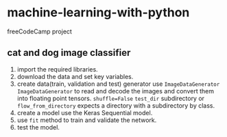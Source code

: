 # machine-learning-with-python
freeCodeCamp project


## cat and dog image classifier
1. import the required libraries.
2. download the data and set key variables.
3. create data(train, validation and test) generator use `ImageDataGenerator`
    `ImageDataGenerator` to read and decode the images and convert them into floating point tensors.
    `shuffle=False`
   `test_dir` subdirectory  or `flow_from_directory` expects a directory with a subdirectory by class. 
5. create a model use the Keras Sequential model.
6. use `fit` method  to train and validate the network.
7. test the model.
